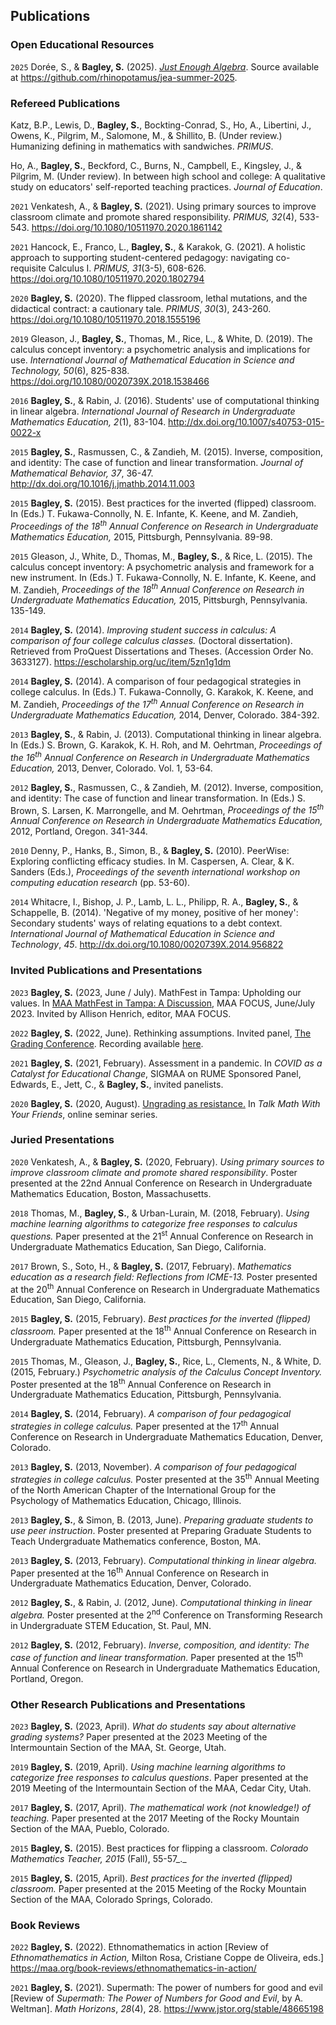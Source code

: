 ## Publications

### Open Educational Resources

`2025`
Dorée, S., & **Bagley, S.** (2025). [_Just Enough Algebra_](https://justenoughalgebra.org/summer-2025/just-enough-algebra). Source available at <https://github.com/rhinopotamus/jea-summer-2025>.

### Refereed Publications

Katz, B.P., Lewis, D., **Bagley, S.**, Bockting-Conrad, S., Ho, A., Libertini, J., Owens, K., Pilgrim, M., Salomone, M., & Shillito, B. (Under review.) Humanizing defining in mathematics with sandwiches. _PRIMUS_.

Ho, A., **Bagley, S.**, Beckford, C., Burns, N., Campbell, E., Kingsley, J., & Pilgrim, M. (Under review). In between high school and college: A qualitative study on educators' self-reported teaching practices. _Journal of Education_.

`2021`
Venkatesh, A., & **Bagley, S.** (2021). Using primary sources to improve classroom climate and promote shared responsibility. _PRIMUS, 32_(4), 533-543. <https://doi.org/10.1080/10511970.2020.1861142>

`2021`
Hancock, E., Franco, L., **Bagley, S.**, & Karakok, G. (2021). A holistic approach to supporting student-centered pedagogy: navigating co-requisite Calculus I. _PRIMUS, 31_(3-5), 608-626. <https://doi.org/10.1080/10511970.2020.1802794>

`2020`
**Bagley, S.** (2020). The flipped classroom, lethal mutations, and the didactical contract: a cautionary tale. _PRIMUS_, _30_(3), 243-260. <https://doi.org/10.1080/10511970.2018.1555196>

`2019`
Gleason, J., **Bagley, S.**, Thomas, M., Rice, L., & White, D. (2019). The calculus concept inventory: a psychometric analysis and implications for use. _International Journal of Mathematical Education in Science and Technology, 50_(6), 825-838. <https://doi.org/10.1080/0020739X.2018.1538466>

`2016`
**Bagley, S.**, & Rabin, J. (2016). Students' use of computational thinking in linear algebra. _International Journal of Research in Undergraduate Mathematics Education, 2_(1), 83-104. <http://dx.doi.org/10.1007/s40753-015-0022-x>

`2015`
**Bagley, S.**, Rasmussen, C., & Zandieh, M. (2015). Inverse, composition, and identity: The case of function and linear transformation. _Journal of Mathematical Behavior, 37_, 36-47. <http://dx.doi.org/10.1016/j.jmathb.2014.11.003>

`2015`
**Bagley, S.** (2015). Best practices for the inverted (flipped) classroom. In (Eds.) T. Fukawa-Connolly, N. E. Infante, K. Keene, and M. Zandieh, _Proceedings of the 18<sup>th</sup> Annual Conference on Research in Undergraduate Mathematics Education,_ 2015, Pittsburgh, Pennsylvania. 89-98.

`2015`
Gleason, J., White, D., Thomas, M., **Bagley, S.**, & Rice, L. (2015). The calculus concept inventory: A psychometric analysis and framework for a new instrument. In (Eds.) T. Fukawa-Connolly, N. E. Infante, K. Keene, and M. Zandieh, _Proceedings of the 18<sup>th</sup> Annual Conference on Research in Undergraduate Mathematics Education,_ 2015, Pittsburgh, Pennsylvania. 135-149.

`2014`
**Bagley, S.** (2014). _Improving student success in calculus: A comparison of four college calculus classes._ (Doctoral dissertation). Retrieved from ProQuest Dissertations and Theses. (Accession Order No. 3633127). <https://escholarship.org/uc/item/5zn1g1dm>

`2014`
**Bagley, S.** (2014). A comparison of four pedagogical strategies in college calculus. In (Eds.) T. Fukawa-Connolly, G. Karakok, K. Keene, and M. Zandieh, _Proceedings of the 17<sup>th</sup> Annual Conference on Research in Undergraduate Mathematics Education,_ 2014, Denver, Colorado. 384-392.

`2013`
**Bagley, S.**, & Rabin, J. (2013). Computational thinking in linear algebra. In (Eds.) S. Brown, G. Karakok, K. H. Roh, and M. Oehrtman, _Proceedings of the 16<sup>th</sup> Annual Conference on Research in Undergraduate Mathematics Education,_ 2013, Denver, Colorado. Vol. 1, 53-64.

`2012`
**Bagley, S.**, Rasmussen, C., & Zandieh, M. (2012). Inverse, composition, and identity: The case of function and linear transformation. In (Eds.) S. Brown, S. Larsen, K. Marrongelle, and M. Oehrtman, _Proceedings of the 15<sup>th</sup> Annual Conference on Research in Undergraduate Mathematics Education,_ 2012, Portland, Oregon. 341-344.

`2010`
Denny, P., Hanks, B., Simon, B., & **Bagley, S.** (2010). PeerWise: Exploring conflicting efficacy studies. In M. Caspersen, A. Clear, & K. Sanders (Eds.), _Proceedings of the seventh international workshop on computing education research_ (pp. 53-60).

`2014`
Whitacre, I., Bishop, J. P., Lamb, L. L., Philipp, R. A., **Bagley, S.**, & Schappelle, B. (2014). 'Negative of my money, positive of her money': Secondary students' ways of relating equations to a debt context. _International Journal of Mathematical Education in Science and Technology_, _45_. <http://dx.doi.org/10.1080/0020739X.2014.956822>

### Invited Publications and Presentations

`2023`
**Bagley, S.** (2023, June / July). MathFest in Tampa: Upholding our values. In [MAA MathFest in Tampa: A Discussion](http://digitaleditions.walsworthprintgroup.com/article/MAA+MathFest+in+Tampa%3A+A+Discussion/4588328/793202/article.html), MAA FOCUS, June/July 2023. Invited by Allison Henrich, editor, MAA FOCUS.

`2022`
**Bagley, S.** (2022, June). Rethinking assumptions. Invited panel, [The Grading Conference](https://college-bridge.org/our-services/conferences/the-grading-conferences/higher-ed-stem-2022/). Recording available [here](https://youtu.be/wwIEjKqdj14).

`2021`
**Bagley, S.** (2021, February). Assessment in a pandemic. In _COVID as a Catalyst for Educational Change_, SIGMAA on RUME Sponsored Panel, Edwards, E., Jett, C., & **Bagley, S.**, invited panelists.

`2020`
**Bagley, S.** (2020, August). [Ungrading as resistance.](https://www.youtube.com/watch?v=BeTRp73gtp4) In _Talk Math With Your Friends_, online seminar series. 

### Juried Presentations

`2020`
Venkatesh, A., & **Bagley, S.** (2020, February). _Using primary sources to improve classroom climate and promote shared responsibility_. Poster presented at the 22nd Annual Conference on Research in Undergraduate Mathematics Education, Boston, Massachusetts.

`2018`
Thomas, M., **Bagley, S.**, & Urban-Lurain, M. (2018, February). _Using machine learning algorithms to categorize free responses to calculus questions._ Paper presented at the 21<sup>st</sup> Annual Conference on Research in Undergraduate Mathematics Education, San Diego, California.

`2017`
Brown, S., Soto, H., & **Bagley, S.** (2017, February). _Mathematics education as a research field: Reflections from ICME-13._ Poster presented at the 20<sup>th</sup> Annual Conference on Research in Undergraduate Mathematics Education, San Diego, California.

`2015`
**Bagley, S.** (2015, February). _Best practices for the inverted (flipped) classroom._ Paper presented at the 18<sup>th</sup> Annual Conference on Research in Undergraduate Mathematics Education, Pittsburgh, Pennsylvania.

`2015`
Thomas, M., Gleason, J., **Bagley, S.**, Rice, L., Clements, N., & White, D. (2015, February.) _Psychometric analysis of the Calculus Concept Inventory._ Poster presented at the 18<sup>th</sup> Annual Conference on Research in Undergraduate Mathematics Education, Pittsburgh, Pennsylvania.

`2014`
**Bagley, S.** (2014, February). _A comparison of four pedagogical strategies in college calculus._ Paper presented at the 17<sup>th</sup> Annual Conference on Research in Undergraduate Mathematics Education, Denver, Colorado.

`2013`
**Bagley, S.** (2013, November). _A comparison of four pedagogical strategies in college calculus._ Poster presented at the 35<sup>th</sup> Annual Meeting of the North American Chapter of the International Group for the Psychology of Mathematics Education, Chicago, Illinois.

`2013`
**Bagley, S.**, & Simon, B. (2013, June). _Preparing graduate students to use peer instruction_. Poster presented at Preparing Graduate Students to Teach Undergraduate Mathematics conference, Boston, MA.

`2013`
**Bagley, S.** (2013, February). _Computational thinking in linear algebra._ Paper presented at the 16<sup>th</sup> Annual Conference on Research in Undergraduate Mathematics Education, Denver, Colorado.

`2012`
**Bagley, S.**, & Rabin, J. (2012, June). _Computational thinking in linear algebra._ Poster presented at the 2<sup>nd</sup> Conference on Transforming Research in Undergraduate STEM Education, St. Paul, MN.

`2012`
**Bagley, S.** (2012, February). _Inverse, composition, and identity: The case of function and linear transformation._ Paper presented at the 15<sup>th</sup> Annual Conference on Research in Undergraduate Mathematics Education, Portland, Oregon.

### Other Research Publications and Presentations

`2023`
**Bagley, S.** (2023, April). _What do students say about alternative grading systems?_ Paper presented at the 2023 Meeting of the Intermountain Section of the MAA, St. George, Utah.

`2019`
**Bagley, S.** (2019, April). _Using machine learning algorithms to categorize free responses to calculus questions_. Paper presented at the 2019 Meeting of the Intermountain Section of the MAA, Cedar City, Utah.

`2017`
**Bagley, S.** (2017, April). _The mathematical work (not knowledge!) of teaching._ Paper presented at the 2017 Meeting of the Rocky Mountain Section of the MAA, Pueblo, Colorado.

`2015`
**Bagley, S.** (2015). Best practices for flipping a classroom. _Colorado Mathematics Teacher, 2015_ (Fall), 55-57_._

`2015`
**Bagley, S.** (2015, April). _Best practices for the inverted (flipped) classroom._ Paper presented at the 2015 Meeting of the Rocky Mountain Section of the MAA, Colorado Springs, Colorado.

### Book Reviews

`2022`
**Bagley, S.** (2022). Ethnomathematics in action \[Review of _Ethnomathematics in Action,_ Milton Rosa, Cristiane Coppe de Oliveira, eds.\] <https://maa.org/book-reviews/ethnomathematics-in-action/>

`2021`
**Bagley, S.** (2021). Supermath: The power of numbers for good and evil \[Review of _Supermath: The Power of Numbers for Good and Evil_, by A. Weltman\]. _Math Horizons_, _28_(4), 28. <https://www.jstor.org/stable/48665198>